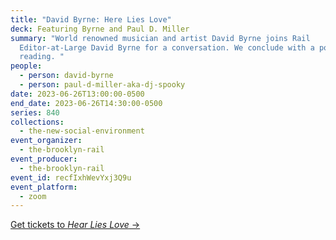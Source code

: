 ```yaml
---
title: "David Byrne: Here Lies Love"
deck: Featuring Byrne and Paul D. Miller
summary: "World renowned musician and artist David Byrne joins Rail
  Editor-at-Large David Byrne for a conversation. We conclude with a poetry
  reading. "
people:
  - person: david-byrne
  - person: paul-d-miller-aka-dj-spooky
date: 2023-06-26T13:00:00-0500
end_date: 2023-06-26T14:30:00-0500
series: 840
collections:
  - the-new-social-environment
event_organizer:
  - the-brooklyn-rail
event_producer:
  - the-brooklyn-rail
event_id: recfIxhWevYxj3Q9u
event_platform:
  - zoom
---
```

[Get tickets to *Hear Lies Love* →](https://herelieslovebroadway.com/)